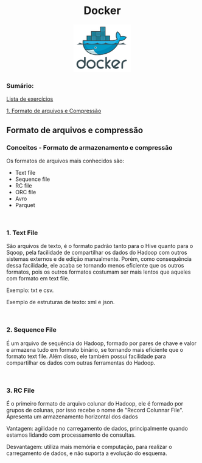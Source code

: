 <h1 align="center"> Docker </h1>

<p align="center">
  <img alt="logo do docker" src="../public/docker-logo.png" width="30%">
</p>

<div align="left">
<h3>Sumário:</h3>

[Lista de exercícios](https://github.com/fernandadiasm/study/tree/main/docker/Exercicios)

  
<p>

<a href="#-Formato-de-arquivos-e-compressão">1. Formato de arquivos e Compressão</a>

</p>

</div>

## Formato de arquivos e compressão

<div>
<h3>Conceitos - Formato de armazenamento e compressão</h3>

Os formatos de arquivos mais conhecidos são:

* Text file
* Sequence file
* RC file
* ORC file
* Avro
* Parquet

<br>
<h3>1. Text File</h3>
<p>
São arquivos de texto, é o formato padrão tanto para o Hive quanto para o Sqoop, pela facilidade de compartilhar os dados do Hadoop com outros sistemas externos e de edição manualmente. Porém, como consequência dessa facilidade, ele acaba se tornando menos eficiente que os outros formatos, pois os outros formatos costumam ser mais lentos que aqueles com formato em text file.
</p>

<p>Exemplo: txt e csv.</p>
<p> Exemplo de estruturas de texto: xml e json.</p>

<br>
<h3>2. Sequence File</h3>
<p>
É um arquivo de sequência do Hadoop, formado por pares de chave e valor e armazena tudo em formato binário, se tornando mais eficiente que o formato text file. Além disso, ele também possui facilidade para compartilhar os dados com outras ferramentas do Hadoop.
</p>

<br>
<h3>3. RC File</h3>
<p>
É o primeiro formato de arquivo colunar do Hadoop, ele é formado por grupos de colunas, por isso recebe o nome de "Record Colunnar File". Apresenta um armazenamento horizontal dos dados 

Vantagem: agilidade no carregamento de dados, principalmente quando estamos lidando com processamento de consultas.

Desvantagem: utiliza mais memória e computação, para realizar o carregamento de dados, e não suporta a evolução do esquema.
</p>


</div>
